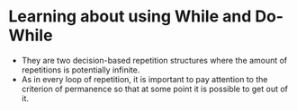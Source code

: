 # Learning about using While and Do-While

- They are two decision-based repetition structures where the amount of repetitions is potentially infinite.
- As in every loop of repetition, it is important to pay attention to the criterion of permanence so that at some point it is possible to get out of it.

